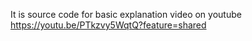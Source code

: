 It is source code for basic explanation video on youtube
https://youtu.be/PTkzvy5WqtQ?feature=shared
